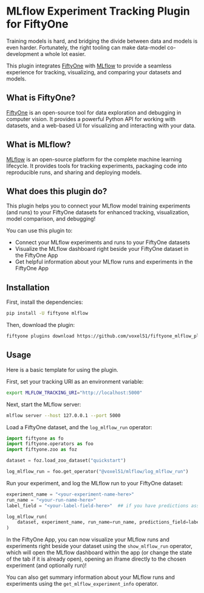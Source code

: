 # MLflow Experiment Tracking Plugin for FiftyOne

Training models is hard, and bridging the divide between data and models is even harder.
Fortunately, the right tooling can make data-model co-development a whole lot easier.

This plugin integrates [FiftyOne](https://docs.voxel51.com/) with [MLflow](https://mlflow.org/) to provide a seamless experience for tracking, visualizing, and comparing your datasets and models.

## What is FiftyOne?

[FiftyOne](https://docs.voxel51.com/) is an open-source tool for data exploration and debugging in computer vision. It provides a powerful Python API for working with datasets, and a web-based UI for visualizing and interacting with your data.

## What is MLflow?

[MLflow](https://mlflow.org/) is an open-source platform for the complete machine learning lifecycle. It provides tools for tracking experiments, packaging code into reproducible runs, and sharing and deploying models.

## What does this plugin do?

This plugin helps you to connect your MLflow model training experiments (and runs) to your FiftyOne datasets for enhanced tracking, visualization, model comparison, and debugging!

You can use this plugin to:

- Connect your MLflow experiments and runs to your FiftyOne datasets
- Visualize the MLflow dashboard right beside your FiftyOne dataset in the FiftyOne App
- Get helpful information about your MLflow runs and experiments in the FiftyOne App

## Installation

First, install the dependencies:

```bash
pip install -U fiftyone mlflow
```

Then, download the plugin:

```bash
fiftyone plugins download https://github.com/voxel51/fiftyone_mlflow_plugin
```

## Usage

Here is a basic template for using the plugin.

First, set your tracking URI as an environment variable:

```bash
export MLFLOW_TRACKING_URI="http://localhost:5000"
```

Next, start the MLflow server:

```bash
mlflow server --host 127.0.0.1 --port 5000
```

Load a FiftyOne dataset, and the `log_mlflow_run` operator:

```python
import fiftyone as fo
import fiftyone.operators as foo
import fiftyone.zoo as foz

dataset = foz.load_zoo_dataset("quickstart")

log_mlflow_run = foo.get_operator("@voxel51/mlflow/log_mlflow_run")
```

Run your experiment, and log the MLflow run to your FiftyOne dataset:

```python
experiment_name = "<your-experiment-name-here>"
run_name = "<your-run-name-here>"
label_field = "<your-label-field-here>"  ## if you have predictions associated with your run

log_mlflow_run(
    dataset, experiment_name, run_name=run_name, predictions_field=label_field
)
```

In the FiftyOne App, you can now visualize your MLflow runs and experiments right beside your dataset
using the `show_mlflow_run` operator, which will open the MLflow dashboard within the app
(or change the state of the tab if it is already open), opening an iframe directly to the
chosen experiment (and optionally run)!

You can also get summary information about your MLflow runs and experiments using the `get_mlflow_experiment_info` operator.
